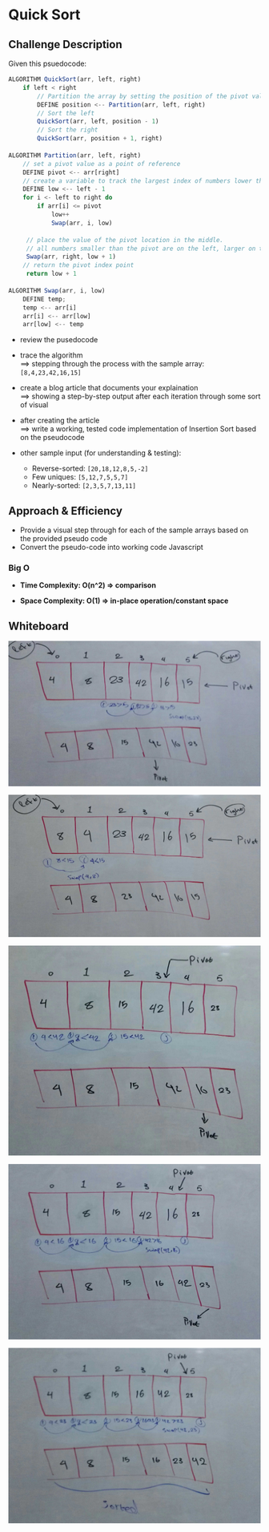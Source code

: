 # Quick Sort

## Challenge Description

Given this psuedocode:
```js
ALGORITHM QuickSort(arr, left, right)
    if left < right
        // Partition the array by setting the position of the pivot value 
        DEFINE position <-- Partition(arr, left, right)
        // Sort the left
        QuickSort(arr, left, position - 1)
        // Sort the right
        QuickSort(arr, position + 1, right)

ALGORITHM Partition(arr, left, right)
    // set a pivot value as a point of reference
    DEFINE pivot <-- arr[right]
    // create a variable to track the largest index of numbers lower than the defined pivot
    DEFINE low <-- left - 1
    for i <- left to right do
        if arr[i] <= pivot
            low++
            Swap(arr, i, low)

     // place the value of the pivot location in the middle.
     // all numbers smaller than the pivot are on the left, larger on the right. 
     Swap(arr, right, low + 1)
    // return the pivot index point
     return low + 1

ALGORITHM Swap(arr, i, low)
    DEFINE temp;
    temp <-- arr[i]
    arr[i] <-- arr[low]
    arr[low] <-- temp
```
- review the pusedocode
- trace the algorithm   
==> stepping through the process with the sample array:   
`[8,4,23,42,16,15]`
- create a blog article that documents your explaination   
==> showing a step-by-step output after each iteration through some sort of visual
- after creating the article  
==> write a working, tested code implementation of Insertion Sort based on the pseudocode

- other sample input (for understanding & testing):
  - Reverse-sorted: `[20,18,12,8,5,-2]`
  - Few uniques: `[5,12,7,5,5,7]`
  - Nearly-sorted: `[2,3,5,7,13,11]`

## Approach & Efficiency

- Provide a visual step through for each of the sample arrays based on the provided pseudo code
- Convert the pseudo-code into working code Javascript

### Big O

- **Time Complexity: O(n^2) => comparison**  

- **Space Complexity: O(1) => in-place operation/constant space**  


## Whiteboard

![pass1](./assets/cc28-1.jpg)

![pass2](./assets/cc28-2.jpg)

![pass3](./assets/cc28-3.jpg)

![pass4](./assets/cc28-4.jpg)

![pass5](./assets/cc28-5.jpg)